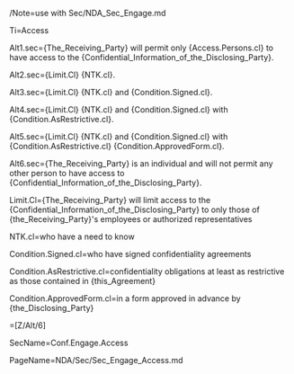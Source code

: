 /Note=use with Sec/NDA_Sec_Engage.md

Ti=Access

Alt1.sec={The_Receiving_Party} will permit only {Access.Persons.cl} to have access to the {Confidential_Information_of_the_Disclosing_Party}.

Alt2.sec={Limit.Cl} {NTK.cl}.

Alt3.sec={Limit.Cl} {NTK.cl} and {Condition.Signed.cl}.

Alt4.sec={Limit.Cl} {NTK.cl} and {Condition.Signed.cl} with {Condition.AsRestrictive.cl}.

Alt5.sec={Limit.Cl} {NTK.cl} and {Condition.Signed.cl} with {Condition.AsRestrictive.cl} {Condition.ApprovedForm.cl}.

Alt6.sec={The_Receiving_Party} is an individual and will not permit any other person to have access to {Confidential_Information_of_the_Disclosing_Party}.

Limit.Cl={The_Receiving_Party} will limit access to the {Confidential_Information_of_the_Disclosing_Party} to only those of {the_Receiving_Party}'s employees or authorized representatives 

NTK.cl=who have a need to know

Condition.Signed.cl=who have signed confidentiality agreements

Condition.AsRestrictive.cl=confidentiality obligations at least as restrictive as those contained in {this_Agreement}

Condition.ApprovedForm.cl=in a form approved in advance by {the_Disclosing_Party}

=[Z/Alt/6]

SecName=Conf.Engage.Access

PageName=NDA/Sec/Sec_Engage_Access.md
